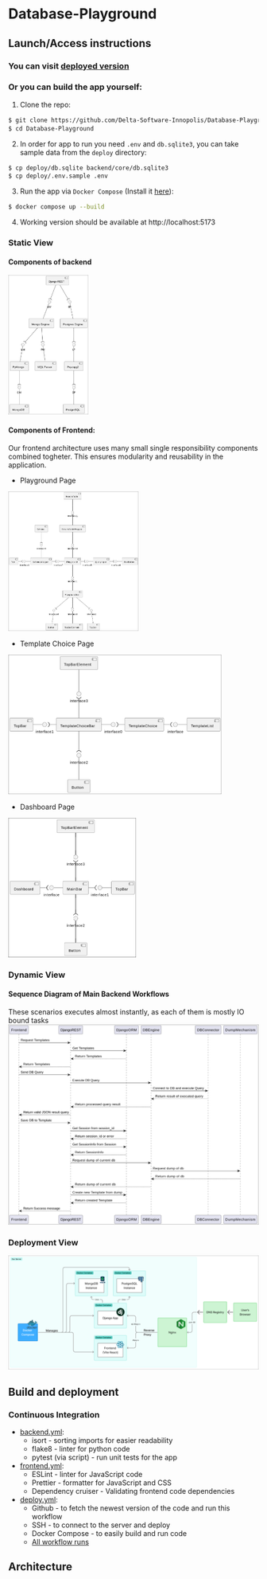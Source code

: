 # Database-Playground

## Launch/Access instructions
### You can visit [deployed version](https://dbpg.ru)
### Or you can build the app yourself:

1. Clone the repo:
```sh
$ git clone https://github.com/Delta-Software-Innopolis/Database-Playground
$ cd Database-Playground
```
2. In order for app to run you need `.env` and `db.sqlite3`, you can take sample data from the `deploy` directory:
```sh
$ cp deploy/db.sqlite backend/core/db.sqlite3
$ cp deploy/.env.sample .env
```
3. Run the app via `Docker Compose` (Install it [here](https://docs.docker.com/compose/install/)):
```sh
$ docker compose up --build
```
4. Working version should be available at http://localhost:5173

### Static View
#### Components of backend
<img src="docs/architecture/static-view/backend.png" style="height: 20em">

#### Components of Frontend:
Our frontend architecture uses many small single responsibility components combined togheter. This ensures modularity and reusability in the application. 
- Playground Page
<img src="docs/architecture/static-view/frontend_playground.png" style="height: 20em">

- Template Choice Page
<img src="docs/architecture/static-view/frontend_template.png" style="height: 20em">

- Dashboard Page
<img src="docs/architecture/static-view/frontend_topbar.png" style="height: 20em">

### Dynamic View
#### Sequence Diagram of Main Backend Workflows
These scenarios executes almost instantly, as each of them is mostly IO bound tasks
<img src="docs/architecture/dynamic-view/sequence_diagram.png">

### Deployment View
<img src="docs/architecture/deployment-view/deployment_diagram.png">

## Build and deployment
### Continuous Integration
- [backend.yml](https://github.com/Delta-Software-Innopolis/Database-Playground/blob/pre-chroma/.github/workflows/backend.yml):
  - isort - sorting imports for easier readability
  - flake8 - linter for python code
  - pytest (via script) - run unit tests for the app
- [frontend.yml](https://github.com/Delta-Software-Innopolis/Database-Playground/blob/pre-chroma/.github/workflows/frontend.yml):
  - ESLint - linter for JavaScript code
  - Prettier - formatter for JavaScript and CSS
  - Dependency cruiser - Validating frontend code dependencies
- [deploy.yml](https://github.com/Delta-Software-Innopolis/Database-Playground/blob/pre-chroma/.github/workflows/deploy.yml):
  - Github - to fetch the newest version of the code and run this workflow
  - SSH - to connect to the server and deploy
  - Docker Compose - to easily build and run code
  - [All workflow runs](https://github.com/Delta-Software-Innopolis/Database-Playground/actions)

## Architecture
